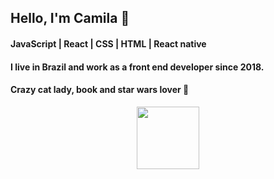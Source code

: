 <h2 align="left">Hello, I'm Camila 🖖</h2>
<h4 align="left">JavaScript | React | CSS | HTML | React native</h4>
<h4 align="left">I live in Brazil and work as a front end developer since 2018.</h4>
<h4 align="left">Crazy cat lady, book and star wars lover 🌻</h4>
<p align="center">
  <img src="https://github.com/araldicami/araldicami/blob/master/assets/giphy.gif" width="100" height="100" />
<p/>
